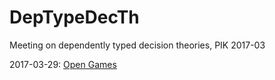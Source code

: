 # DepTypeDecTh
Meeting on dependently typed decision theories, PIK 2017-03

2017-03-29: [Open Games](OpenGames.hs)
